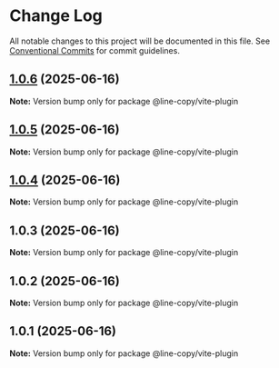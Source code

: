 # Change Log

All notable changes to this project will be documented in this file.
See [Conventional Commits](https://conventionalcommits.org) for commit guidelines.

## [1.0.6](https://github.com/hnlzwaq/line-copy/compare/v1.0.5...v1.0.6) (2025-06-16)

**Note:** Version bump only for package @line-copy/vite-plugin





## [1.0.5](https://github.com/hnlzwaq/line-copy/compare/v1.0.4...v1.0.5) (2025-06-16)

**Note:** Version bump only for package @line-copy/vite-plugin





## [1.0.4](https://github.com/hnlzwaq/line-copy/compare/v1.0.3...v1.0.4) (2025-06-16)

**Note:** Version bump only for package @line-copy/vite-plugin





## 1.0.3 (2025-06-16)

**Note:** Version bump only for package @line-copy/vite-plugin





## 1.0.2 (2025-06-16)

**Note:** Version bump only for package @line-copy/vite-plugin





## 1.0.1 (2025-06-16)

**Note:** Version bump only for package @line-copy/vite-plugin
